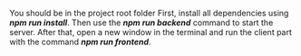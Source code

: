 You should be in the project root folder
First, install all dependencies using
<strong><i>npm run install</i></strong>.
Then use the <strong><i>npm run backend</i></strong> command to start the server.
After that, open a new window in the terminal and run the client part with the command <strong><i>npm run frontend</i></strong>.
